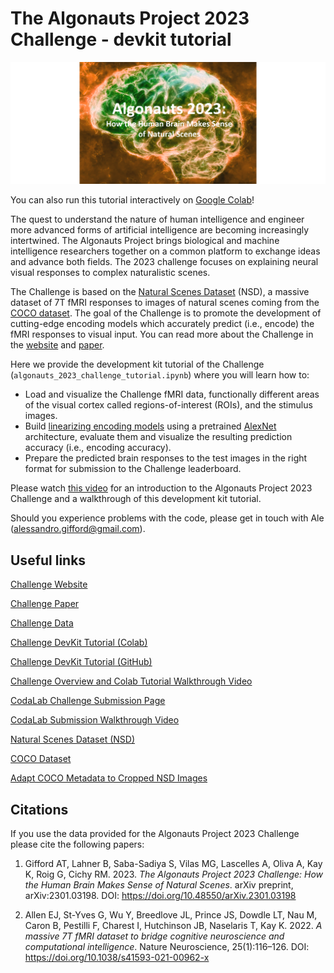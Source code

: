 # **The Algonauts Project 2023 Challenge - devkit tutorial**

![Algonauts 2023 logo](algonauts_2023_logo.png)

You can also run this tutorial interactively on [Google Colab][colab]!

The quest to understand the nature of human intelligence and engineer more advanced forms of artificial intelligence are becoming increasingly intertwined. The Algonauts Project brings biological and machine intelligence researchers together on a common platform to exchange ideas and advance both fields. The 2023 challenge focuses on explaining neural visual responses to complex naturalistic scenes.

The Challenge is based on the [Natural Scenes Dataset][nsd] (NSD), a massive dataset of 7T fMRI responses to images of natural scenes coming from the [COCO dataset][coco]. The goal of the Challenge is to promote the development of cutting-edge encoding models which accurately predict (i.e., encode) the fMRI responses to visual input. You can read more about the Challenge in the [website][web] and [paper][paper].

Here we provide the development kit tutorial of the Challenge (`algonauts_2023_challenge_tutorial.ipynb`) where you will learn how to:
* Load and visualize the Challenge fMRI data, functionally different areas of the visual cortex called regions-of-interest (ROIs), and the stimulus images.
* Build [linearizing encoding models][encoding] using a pretrained [AlexNet][alexnet] architecture, evaluate them and visualize the resulting prediction accuracy (i.e., encoding accuracy).
* Prepare the predicted brain responses to the test images in the right format for submission to the Challenge leaderboard.

Please watch [this video][video] for an introduction to the Algonauts Project 2023 Challenge and a walkthrough of this development kit tutorial.

Should you experience problems with the code, please get in touch with Ale (alessandro.gifford@gmail.com).

[nsd]: https://doi.org/10.1038/s41593-021-00962-x
[coco]: https://cocodataset.org/#home
[web]: http://algonauts.csail.mit.edu
[paper]: https://arxiv.org/abs/2301.03198
[encoding]: https://www.sciencedirect.com/science/article/pii/S1053811910010657
[alexnet]: https://arxiv.org/abs/1404.5997
[colab]: https://colab.research.google.com/drive/1bLJGP3bAo_hAOwZPHpiSHKlt97X9xsUw?usp=share_link
[video]: https://youtu.be/KlwSDpxUX6k



## Useful links

[Challenge Website][website]

[Challenge Paper][paper]

[Challenge Data][data]

[Challenge DevKit Tutorial (Colab)][tutorial_colab]

[Challenge DevKit Tutorial (GitHub)][tutorial_github]

[Challenge Overview and Colab Tutorial Walkthrough Video][video]

[CodaLab Challenge Submission Page][codalab]

[CodaLab Submission Walkthrough Video][codalab_video]

[Natural Scenes Dataset (NSD)][nsd]

[COCO Dataset][coco]

[Adapt COCO Metadata to Cropped NSD Images][adapt_coco_meta]

[website]: http://algonauts.csail.mit.edu
[paper]: https://arxiv.org/abs/2301.03198
[data]: https://docs.google.com/forms/d/e/1FAIpQLSehZkqZOUNk18uTjRTuLj7UYmRGz-OkdsU25AyO3Wm6iAb0VA/viewform?usp=sf_link
[tutorial_colab]: https://colab.research.google.com/drive/1bLJGP3bAo_hAOwZPHpiSHKlt97X9xsUw?usp=share_link
[tutorial_github]: https://github.com/gifale95/algonauts_2023
[video]: https://youtu.be/KlwSDpxUX6k
[codalab]: https://codalab.lisn.upsaclay.fr/competitions/9304
[codalab_video]: https://youtu.be/6b8OuMSXIpA
[nsd]: https://naturalscenesdataset.org/
[coco]: https://cocodataset.org/#home
[adapt_coco_meta]: https://github.com/styvesg/nsd_gnet8x/blob/main/data_preparation.ipynb



## Citations

If you use the data provided for the Algonauts Project 2023 Challenge please cite the following papers:
1. Gifford AT, Lahner B, Saba-Sadiya S, Vilas MG, Lascelles A, Oliva A, Kay K, Roig G, Cichy RM. 2023. *The Algonauts Project 2023 Challenge: How the Human Brain Makes Sense of Natural Scenes*. arXiv preprint, arXiv:2301.03198. DOI: https://doi.org/10.48550/arXiv.2301.03198

2. Allen EJ, St-Yves G, Wu Y, Breedlove JL, Prince JS, Dowdle LT, Nau M, Caron B, Pestilli F, Charest I, Hutchinson JB, Naselaris T, Kay K. 2022. *A massive 7T fMRI dataset to bridge cognitive neuroscience and computational intelligence*. Nature Neuroscience, 25(1):116–126. DOI: https://doi.org/10.1038/s41593-021-00962-x
